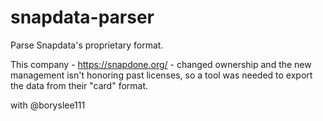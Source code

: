 # snapdata-parser
Parse Snapdata's proprietary format.

This company - https://snapdone.org/ - changed ownership and the new management isn't honoring past licenses, so a tool was needed to export the data from their "card" format. 

with @boryslee111

